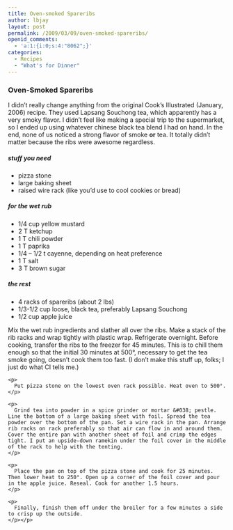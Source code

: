 ```yaml
---
title: Oven-smoked Spareribs
author: lbjay
layout: post
permalink: /2009/03/09/oven-smoked-spareribs/
openid_comments:
  - 'a:1:{i:0;s:4:"8062";}'
categories:
  - Recipes
  - "What's for Dinner"
---
```

<abbr class="unapi-id" title=""><!-- &nbsp; --></abbr> 

<div class="hrecipe">
  <h3 class="hrecipe-title">
    Oven-Smoked Spareribs
  </h3>
  
  <p class="hrecipe-summary">
    I didn&#8217;t really change anything from the original Cook&#8217;s Illustrated (January, 2006) recipe. They used Lapsang Souchong tea, which apparently has a very smoky flavor. I didn&#8217;t feel like making a special trip to the supermarket, so I ended up using whatever chinese black tea blend I had on hand. In the end, none of us noticed a strong flavor of smoke <strong>or</strong> tea. It totally didn&#8217;t matter because the ribs were awesome regardless.
  </p>
  
  <h5>
    stuff you need
  </h5>
  
  <ul>
    <li>
      pizza stone
    </li>
    <li>
      large baking sheet
    </li>
    <li>
      raised wire rack (like you&#8217;d use to cool cookies or bread)
    </li>
  </ul>
  
  <h5>
    for the wet rub
  </h5>
  
  <ul class="hrecipe-ingredients">
    <li class="ingredient">
      1/4 cup yellow mustard
    </li>
    <li class="ingredient">
      2 T ketchup
    </li>
    <li class="ingredient">
      1 T chili powder
    </li>
    <li class="ingredient">
      1 T paprika
    </li>
    <li class="ingredient">
      1/4 &#8211; 1/2 t cayenne, depending on heat preference
    </li>
    <li class="ingredient">
      1 T salt
    </li>
    <li class="ingredient">
      3 T brown sugar
    </li>
  </ul>
  
  <h5>
    the rest
  </h5>
  
  <ul class="hrecipe-ingredients">
    <li class="ingredient">
      4 racks of spareribs (about 2 lbs)
    </li>
    <li class="ingredient">
      1/3-1/2 cup loose, black tea, preferably Lapsang Souchong
    </li>
    <li class="ingredient">
      1/2 cup apple juice
    </li>
  </ul>
  
  <div class="method">
    <p>
      Mix the wet rub ingredients and slather all over the ribs. Make a stack of the rib racks and wrap tightly with plastic wrap. Refrigerate overnight. Before cooking, transfer the ribs to the freezer for 45 minutes. This is to chill them enough so that the initial 30 minutes at 500°, necessary to get the tea smoke going, doesn&#8217;t cook them too fast. (I don&#8217;t make this stuff up, folks; I just do what CI tells me.)
    </p>
    
    <p>
      Put pizza stone on the lowest oven rack possible. Heat oven to 500°.
    </p>
    
    <p>
      Grind tea into powder in a spice grinder or mortar &#038; pestle. Line the bottom of a large baking sheet with foil. Spread the tea powder over the bottom of the pan. Set a wire rack in the pan. Arrange rib racks on rack preferably so that air can flow in and around them. Cover the entire pan with another sheet of foil and crimp the edges tight. I put an upside-down ramekin under the foil cover in the middle of the rack to help with the tenting.
    </p>
    
    <p>
      Place the pan on top of the pizza stone and cook for 25 minutes. Then lower heat to 250°. Open up a corner of the foil cover and pour in the apple juice. Reseal. Cook for another 1.5 hours.
    </p>
    
    <p>
      Finally, finish them off under the broiler for a few minutes a side to crisp up the outside.
    </p></p>
  </div></p>
</div>